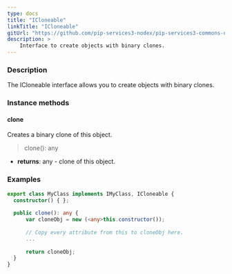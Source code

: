 ```yaml
---
type: docs
title: "ICloneable"
linkTitle: "ICloneable"
gitUrl: "https://github.com/pip-services3-nodex/pip-services3-commons-nodex"
description: > 
    Interface to create objects with binary clones.
---
```


### Description

The ICloneable interface allows you to create objects with binary clones. 

### Instance methods

#### clone
Creates a binary clone of this object.

> clone(): any

- **returns**: any - clone of this object.

### Examples

```typescript
export class MyClass implements IMyClass, ICloneable {
  constructor() { };
 
  public clone(): any {
      var cloneObj = new (<any>this.constructor());
             
      // Copy every attribute from this to cloneObj here.
      ...
             
      return cloneObj;
  }
}
```
